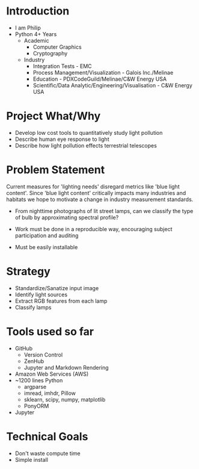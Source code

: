 # Introduction
- I am Philip
- Python 4+ Years
  - Academic
    - Computer Graphics
    - Cryptography
  - Industry
    - Integration Tests - EMC
	- Process Management/Visualization - Galois Inc./Melinae
	- Education - PDXCodeGuild/Melinae/C&W Energy USA
	- Scientific/Data Analytic/Engineering/Visualisation - C&W Energy USA

# Project What/Why
- Develop low cost tools to quantitatively study light pollution
- Describe human eye response to light
- Describe how light pollution effects terrestrial telescopes

# Problem Statement
Current measures for 'lighting needs' disregard metrics like 'blue light content'. Since 'blue light content' critically impacts many industries and habitats we hope to motivate a change in industry measurement standards.
- From nighttime photographs of lit street lamps, can we classify the type of bulb by approximating spectral profile?

- Work must be done in a reproducible way, encouraging subject participation and auditing
- Must be easily installable

# Strategy
- Standardize/Sanatize input image
- Identify light sources
- Extract RGB features from each lamp
- Classify lamps

# Tools used so far
- GitHub
  - Version Control
  - ZenHub
  - Jupyter and Markdown Rendering
- Amazon Web Services (AWS)
- ~1200 lines Python
  - argparse
  - imread, imhdr, Pillow
  - sklearn, scipy, numpy, matplotlib
  - PonyORM
- Jupyter

# Technical Goals
- Don't waste compute time
- Simple install
